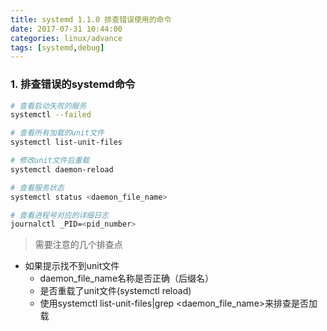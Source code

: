 ```yaml
---
title: systemd 1.1.0 排查错误使用的命令
date: 2017-07-31 10:44:00
categories: linux/advance
tags: [systemd,debug]
---
```


### 1. 排查错误的systemd命令
``` bash
# 查看启动失败的服务
systemctl --failed

# 查看所有加载的unit文件
systemctl list-unit-files

# 修改unit文件后重载
systemctl daemon-reload

# 查看服务状态
systemctl status <daemon_file_name>

# 查看进程号对应的详细日志
journalctl _PID=<pid_number>
```
> 需要注意的几个排查点
- 如果提示找不到unit文件
    - daemon_file_name名称是否正确（后缀名）
    - 是否重载了unit文件(systemctl reload)
    - 使用systemctl list-unit-files|grep <daemon_file_name>来排查是否加载
